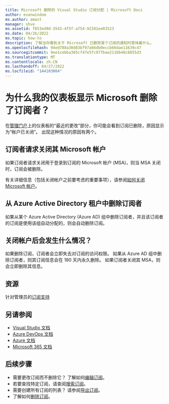 ```yaml
---
title: Microsoft 删除的 Visual Studio 订阅分配 | Microsoft Docs
author: evanwindom
ms.author: amast
manager: shve
ms.assetid: f853ed9d-3543-4f5f-a754-92381ee03523
ms.date: 04/26/2022
ms.topic: how-to
description: 了解当你看到关于 Microsoft 已删除某个订阅的通知时意味着什么。
ms.openlocfilehash: 94ed788a30d83bf97a66db0eccb66dae11639c47
ms.sourcegitcommit: 9ee1cebba305cf47e5fc977bae2110b48c8855d3
ms.translationtype: MT
ms.contentlocale: zh-CN
ms.lasthandoff: 04/27/2022
ms.locfileid: "144103004"
---
```

# <a name="why-does-my-dashboard-show-microsoft-removed-a-subscriber"></a>为什么我的仪表板显示 Microsoft 删除了订阅者？ 
在[管理门户](https://manage.visualstudio.com)上的仪表板的“最近的更改”部分，你可能会看到订阅已删除，原因显示为“帐户已关闭”。  出现这种情况的原因有两个。  

## <a name="subscribers-request-closure-of-their-microsoft-accounts"></a>订阅者请求关闭其 Microsoft 帐户
如果订阅者请求关闭用于登录到订阅的 Microsoft 帐户 (MSA)，则当 MSA 关闭时，订阅会被删除。  

有关详细信息（包括关闭帐户之前要考虑的重要事项），请参阅[如何关闭 Microsoft 帐户](https://support.microsoft.com/account-billing/how-to-close-your-microsoft-account-c1b2d13f-4de6-6e1b-4a31-d9d668849979)。

## <a name="subscribers-are-removed-from-azure-active-directory-tenant"></a>从 Azure Active Directory 租户中删除订阅者
如果从某个 Azure Active Directory (Azure AD) 组中删除订阅者，并且该订阅者的订阅是使用该组自动分配的，则会自动删除订阅。  

## <a name="what-happens-when-the-account-is-closed"></a>关闭帐户后会发生什么情况？
如果删除订阅，订阅者会立即失去对订阅的访问权限。  如果从 Azure AD 组中删除订阅者，则其订阅信息会在 180 天内永久删除。  如果订阅者关闭其 MSA，则会立即删除其信息。  

## <a name="resources"></a>资源
针对管理员的[订阅支持](https://aka.ms/vsadminhelp)

## <a name="see-also"></a>另请参阅
+ [Visual Studio 文档](/visualstudio/)
+ [Azure DevOps 文档](/azure/devops/)
+ [Azure 文档](/azure/)
+ [Microsoft 365 文档](/microsoft-365/)

## <a name="next-steps"></a>后续步骤
+ 需要更改订阅而不删除它？  了解如何[编辑订阅](edit-license.md)。
+ 若要查找特定订阅，请查阅[搜索订阅](search-license.md)。
+ 需要创建所有订阅的列表？  请参阅[导出订阅](exporting-subscriptions.md)。
+ 了解如何[删除订阅](delete-license.md)。 

